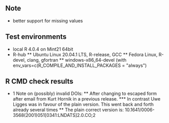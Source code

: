 ## Note
* better support for missing values

## Test environments
* local R 4.0.4 on Mint21 64bit
* R-hub
** Ubuntu Linux 20.04.1 LTS, R-release, GCC
** Fedora Linux, R-devel, clang, gfortran
** windows-x86_64-devel (with env_vars=c(R_COMPILE_AND_INSTALL_PACKAGES = "always")

## R CMD check results
* 1 Note on (possibly) invalid DOIs: 
** After changing to escaped form after email from Kurt Hornik in a previous release.
*** In contrast Uwe Ligges was in favour of the plain version. This went back and forth 
    already several times
** The plain correct version is: 10.1641/0006-3568(2001)051[0341:LNDATS]2.0.CO;2

